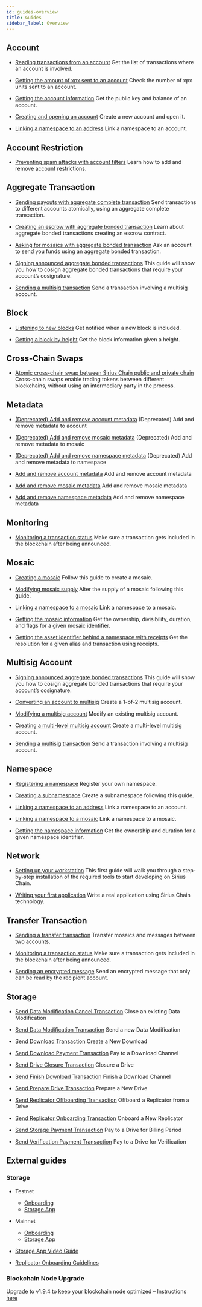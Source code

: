 ```yaml
---
id: guides-overview
title: Guides
sidebar_label: Overview
---
```


## Account
- [Reading transactions from an account](./account/reading-transactions-from-an-account.md)
  Get the list of transactions where an account is involved.

- [Getting the amount of xpx sent to an account](./account/getting-the-amount-of-xpx-sent-to-an-account.md)
  Check the number of xpx units sent to an account.

- [Getting the account information](./account/getting-account-information.md)
  Get the public key and balance of an account.

- [Creating and opening an account](./account/creating-and-opening-an-account.md)
  Create a new account and open it.

- [Linking a namespace to an address](./namespace/linking-a-namespace-to-account.md)
  Link a namespace to an account.

## Account Restriction

- [Preventing spam attacks with account filters](./account-restriction/preventing-spam-attacks.md)
  Learn how to add and remove account restrictions.

## Aggregate Transaction

- [Sending payouts with aggregate complete transaction](./aggregate-transaction/sending-payouts-with-aggregate-complete-transaction.md)
  Send transactions to different accounts atomically, using an aggregate complete transaction.

- [Creating an escrow with aggregate bonded transaction](./aggregate-transaction/creating-an-escrow-with-aggregate-bonded-transaction.md)
  Learn about aggregate bonded transactions creating an escrow contract.

- [Asking for mosaics with aggregate bonded transaction](./aggregate-transaction/asking-for-mosaics-with-aggregate-bonded-transaction.md)
  Ask an account to send you funds using an aggregate bonded transaction.

- [Signing announced aggregate bonded transactions](./aggregate-transaction/signing-announced-aggregate-bonded-transactions.md)
  This guide will show you how to cosign aggregate bonded transactions that require your account’s cosignature.

- [Sending a multisig transaction](./multisig-account/sending-a-multisig-transaction.md)
  Send a transaction involving a multisig account.

## Block

- [Listening to new blocks](./block/listening-new-blocks.md)
  Get notified when a new block is included.

- [Getting a block by height](./block/getting-block-by-height.md)
  Get the block information given a height.

## Cross-Chain Swaps

- [Atomic cross-chain swap between Sirius Chain public and private chain](./cross-chain-swaps/atomic-cross-chain-swap-between-sirius-chain-public-and-private-chain.md)
  Cross-chain swaps enable trading tokens between different blockchains, without using an intermediary party in the process.

## Metadata

- [(Deprecated) Add and remove account metadata](./metadata/account-metadata.md)
  (Deprecated) Add and remove metadata to account 

- [(Deprecated) Add and remove mosaic metadata](./metadata/mosaic-metadata.md)
  (Deprecated) Add and remove metadata to mosaic 

- [(Deprecated) Add and remove namespace metadata](./metadata/namespace-metadata.md)
  (Deprecated) Add and remove metadata to namespace

- [Add and remove account metadata](./metadata-v2/account-metadata-v2.md)
  Add and remove account metadata

- [Add and remove mosaic metadata](./metadata-v2/mosaic-metadata-v2.md)
  Add and remove mosaic metadata

- [Add and remove namespace metadata](./metadata-v2/namespace-metadata-v2.md)
  Add and remove namespace metadata

## Monitoring

- [Monitoring a transaction status](./monitoring/monitoring-a-transaction-status.md)
  Make sure a transaction gets included in the blockchain after being announced.

## Mosaic

- [Creating a mosaic](./mosaic/creating-a-mosaic.md)
  Follow this guide to create a mosaic.

- [Modifying mosaic supply](./mosaic/modifying-mosaic-supply.md)
  Alter the supply of a mosaic following this guide.

- [Linking a namespace to a mosaic](./namespace/linking-a-namespace-to-a-mosaic.md)
  Link a namespace to a mosaic.

- [Getting the mosaic information](./mosaic/getting-mosaic-information.md)
  Get the ownership, divisibility, duration, and flags for a given mosaic identifier.

- [Getting the asset identifier behind a namespace with receipts](./mosaic/getting-the-mosaic-indentifier-behind-a-namespace-with-receipts.md)
  Get the resolution for a given alias and transaction using receipts.

## Multisig Account

- [Signing announced aggregate bonded transactions](./aggregate-transaction/signing-announced-aggregate-bonded-transactions.md)
  This guide will show you how to cosign aggregate bonded transactions that require your account’s cosignature.

- [Converting an account to multisig](./multisig-account/converting-an-account-to-multisig.md)
  Create a 1-of-2 multisig account.

- [Modifying a multisig account](./multisig-account/modifying-a-multisig-account.md)
  Modify an existing multisig account.

- [Creating a multi-level multisig account](./multisig-account/creating-a-multi-level-multisig-account.md)
  Create a multi-level multisig account.

- [Sending a multisig transaction](./multisig-account/sending-a-multisig-transaction.md)
  Send a transaction involving a multisig account.

## Namespace

- [Registering a namespace](./namespace/registering-a-namespace.md)
  Register your own namespace.

- [Creating a subnamespace](./namespace/registering-a-subnamespace.md)
  Create a subnamespace following this guide.

- [Linking a namespace to an address](./namespace/linking-a-namespace-to-account.md)
  Link a namespace to an account.

- [Linking a namespace to a mosaic](./namespace/linking-a-namespace-to-a-mosaic.md)
  Link a namespace to a mosaic.

- [Getting the namespace information](./namespace/getting-the-namespace-information.md)
  Get the ownership and duration for a given namespace identifier.

## Network

- [Setting up your workstation](../getting-started/setting-up-workstation.md)
  This first guide will walk you through a step-by-step installation of the required tools to start developing on Sirius Chain.

- [Writing your first application](../getting-started/writing-first-application.md)
  Write a real application using Sirius Chain technology.

## Transfer Transaction

- [Sending a transfer transaction](./transaction/sending-a-transfer-transaction.md)
  Transfer mosaics and messages between two accounts.

- [Monitoring a transaction status](./monitoring/monitoring-a-transaction-status.md)
  Make sure a transaction gets included in the blockchain after being announced.

- [Sending an encrypted message](./transaction/sending-an-encrypted-message.md)
  Send an encrypted message that only can be read by the recipient account.

## Storage
- [Send Data Modification Cancel Transaction](./storage/data-modification-cancel.md)
  Close an existing Data Modification

- [Send Data Modification Transaction](./storage/data-modification.md)
  Send a new Data Modification

- [Send Download Transaction](./storage/download.md)
  Create a New Download

- [Send Download Payment Transaction](./storage/download-payment.md)
  Pay to a Download Channel

- [Send Drive Closure Transaction](./storage/drive-closure.md)
  Closure a Drive

- [Send Finish Download Transaction](./storage/finish-download.md)
  Finish a Download Channel

- [Send Prepare Drive Transaction](./storage/prepare-bc-drive.md)
  Prepare a New Drive

- [Send Replicator Offboarding Transaction](./storage/replicator-offboarding.md)
  Offboard a Replicator from a Drive

- [Send Replicator Onboarding Transaction](./storage/replicator-onboarding.md)
  Onboard a New Replicator

- [Send Storage Payment Transaction](./storage/storage-payment.md)
  Pay to a Drive for Billing Period

- [Send Verification Payment Transaction](./storage/verification-payment.md)
  Pay to a Drive for Verification


## External guides

### Storage

- Testnet
  - [Onboarding](https://github.com/proximax-storage/xpx-testnet-chain-onboarding?tab=readme-ov-file#storage-tool)
  - [Storage App](https://github.com/proximax-storage/xpx-testnet-chain-onboarding/tree/master/storage-tool#get-started)


- Mainnet
  - [Onboarding](https://github.com/proximax-storage/xpx-mainnet-chain-onboarding)
  - [Storage App](https://github.com/proximax-storage/xpx-mainnet-chain-onboarding/blob/storage-tool/storage-tool/README.md)

- [Storage App Video Guide](https://www.youtube.com/watch?v=YMhcQ33btrc)
- [Replicator Onboarding Guidelines](https://github.com/proximax-storage/xpx-mainnet-chain-onboarding/wiki/Setup-a-replicator-on-MAINNET)

### Blockchain Node Upgrade

Upgrade to v1.9.4 to keep your blockchain node optimized – Instructions [here](https://github.com/proximax-storage/xpx-mainnet-chain-onboarding/blob/master/upgrade/README.md)